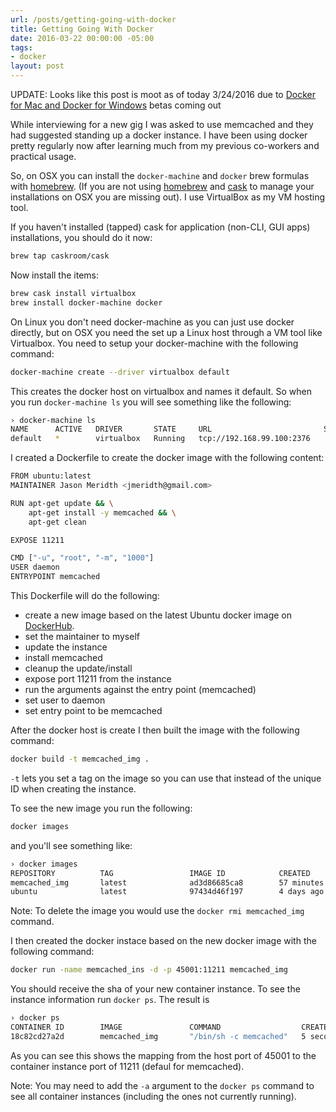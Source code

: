 ```yaml
---
url: /posts/getting-going-with-docker
title: Getting Going With Docker
date: 2016-03-22 00:00:00 -05:00
tags:
- docker
layout: post
---
```


UPDATE: Looks like this post is moot as of today 3/24/2016 due to [Docker for Mac and Docker for Windows](https://blog.docker.com/2016/03/docker-for-mac-windows-beta/) betas coming out

While interviewing for a new gig I was asked to use memcached and they had suggested standing up a docker instance.  I have been using docker pretty regularly now after learning much from my previous co-workers and practical usage.

So, on OSX you can install the `docker-machine` and `docker` brew formulas with [homebrew][2]. (If you are not using [homebrew][2] and [cask][3] to manage your installations on OSX you are missing out).  I use VirtualBox as my VM hosting tool.

If you haven't installed (tapped) cask for application (non-CLI, GUI apps) installations, you should do it now:

```bash
brew tap caskroom/cask
```

Now install the items:

```bash
brew cask install virtualbox
brew install docker-machine docker
```

On Linux you don't need docker-machine as you can just use docker directly, but on OSX you need the set up a Linux host through a VM tool like Virtualbox.  You need to setup your docker-machine with the following command:

```bash
docker-machine create --driver virtualbox default
```

This creates the docker host on virtualbox and names it default.  So when you run `docker-machine ls` you will see something like the following:

```bash
› docker-machine ls
NAME      ACTIVE   DRIVER       STATE     URL                         SWARM   DOCKER    ERRORS
default   *        virtualbox   Running   tcp://192.168.99.100:2376           v1.10.3
```

I created a Dockerfile to create the docker image with the following content:

```bash
FROM ubuntu:latest
MAINTAINER Jason Meridth <jmeridth@gmail.com>

RUN apt-get update && \
    apt-get install -y memcached && \
    apt-get clean

EXPOSE 11211

CMD ["-u", "root", "-m", "1000"]
USER daemon
ENTRYPOINT memcached
```

This Dockerfile will do the following:

- create a new image based on the latest Ubuntu docker image on [DockerHub][4].
- set the maintainer to myself
- update the instance
- install memcached
- cleanup the update/install
- expose port 11211 from the instance
- run the arguments against the entry point (memcached)
- set user to daemon
- set entry point to be memcached

After the docker host is create I then built the image with the following command:

```bash
docker build -t memcached_img .
```

`-t` lets you set a tag on the image so you can use that instead of the unique ID when creating the instance.

To see the new image you run the following:

```bash
docker images
```

and you'll see something like:

```bash
› docker images
REPOSITORY          TAG                 IMAGE ID            CREATED             SIZE
memcached_img       latest              ad3d86685ca8        57 minutes ago      211.4 MB
ubuntu              latest              97434d46f197        4 days ago          188 MB
```

Note: To delete the image you would use the `docker rmi memcached_img` command.

I then created the docker instace based on the new docker image with the following command:

```bash
docker run -name memcached_ins -d -p 45001:11211 memcached_img
```

You should receive the sha of your new container instance.  To see the instance information run `docker ps`.  The result is

```bash
› docker ps
CONTAINER ID        IMAGE               COMMAND                  CREATED             STATUS              PORTS                      NAMES
18c82cd27a2d        memcached_img       "/bin/sh -c memcached"   5 seconds ago       Up 5 seconds        0.0.0.0:45001->11211/tcp   memcached_ins
```

As you can see this shows the mapping from the host port of 45001 to the container instance port of 11211 (defaul for memcached).

Note: You may need to add the `-a` argument to the `docker ps` command to see all container instances (including the ones not currently running).

[1]: http://www.rackspace.com
[2]: http://brew.sh
[3]: https://caskroom.github.io/
[4]: https://dockerhub.com
